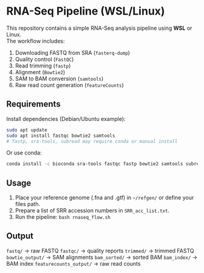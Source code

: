 # RNA-Seq Pipeline (WSL/Linux)

This repository contains a simple RNA-Seq analysis pipeline using **WSL** or Linux.  
The workflow includes:

1. Downloading FASTQ from SRA (`fasterq-dump`)
2. Quality control (`FastQC`)
3. Read trimming (`fastp`)
4. Alignment (`Bowtie2`)
5. SAM to BAM conversion (`samtools`)
6. Raw read count generation (`featureCounts`)

## Requirements
Install dependencies (Debian/Ubuntu example):
```bash
sudo apt update
sudo apt install fastqc bowtie2 samtools
# fastp, sra-tools, subread may require conda or manual install
```

Or use conda:
```bash
conda install -c bioconda sra-tools fastqc fastp bowtie2 samtools subread
```

## Usage

1. Place your reference genome (.fna and .gtf) in `~/refgen/` or define your files path.
2. Prepare a list of SRR accession numbers in `SRR_acc_list.txt`.
3. Run the pipeline:
```bash rnaseq_flow.sh```

## Output

`fastq/` → raw FASTQ
`fastqc/` → quality reports
`trimmed/` → trimmed FASTQ
`bowtie_output/` → SAM alignments
`bam_sorted/` → sorted BAM
`bam_index/` → BAM index
`featurecounts_output/` → raw read counts
